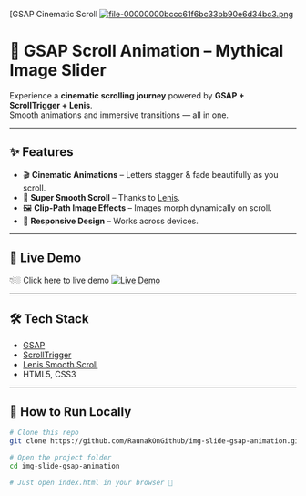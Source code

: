 <!-- Banner Image -->
[GSAP Cinematic Scroll [![file-00000000bccc61f6bc33bb90e6d34bc3.png](https://i.postimg.cc/x1dBm3YX/file-00000000bccc61f6bc33bb90e6d34bc3.png)](https://postimg.cc/56ZPdvXJ)

# 🌌 GSAP Scroll Animation – Mythical Image Slider  


Experience a **cinematic scrolling journey** powered by **GSAP + ScrollTrigger + Lenis**.  
Smooth animations and immersive transitions — all in one.  

---

## ✨ Features
- 🎬 **Cinematic Animations** – Letters stagger & fade beautifully as you scroll.   
- 🚀 **Super Smooth Scroll** – Thanks to [Lenis](https://github.com/studio-freight/lenis).  
- 🖼 **Clip-Path Image Effects** – Images morph dynamically on scroll.  
- 📱 **Responsive Design** – Works across devices.  

---

## 🚀 Live Demo
👇🏼 Click here to live demo 
[![Live Demo](https://img.shields.io/badge/Live-Demo-blue?style=for-the-badge&logo=github)](https://raunakongithub.github.io/img-slide-gsap-animation/)  
 

---

## 🛠️ Tech Stack
- [GSAP](https://greensock.com/gsap/)  
- [ScrollTrigger](https://greensock.com/scrolltrigger/)  
- [Lenis Smooth Scroll](https://github.com/studio-freight/lenis)  
- HTML5, CSS3  

---

## 📂 How to Run Locally
```bash
# Clone this repo
git clone https://github.com/RaunakOnGithub/img-slide-gsap-animation.git

# Open the project folder
cd img-slide-gsap-animation

# Just open index.html in your browser 🚀

